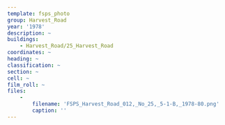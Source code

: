 ```yaml
---
template: fsps_photo
group: Harvest_Road
year: '1978'
description: ~
buildings:
    - Harvest_Road/25_Harvest_Road
coordinates: ~
heading: ~
classification: ~
section: ~
cell: ~
film_roll: ~
files:
    -
        filename: 'FSPS_Harvest_Road_012,_No_25,_5-1-B,_1978-80.png'
        caption: ''
---
```

